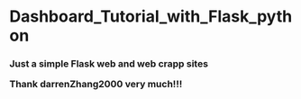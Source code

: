 # Dashboard_Tutorial_with_Flask_python

<h3> Just a simple Flask web and web crapp sites

Thank darrenZhang2000 very much!!!
